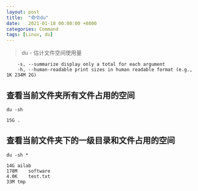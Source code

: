 ```yaml
---
layout: post
title:  "命令du"
date:   2021-01-18 00:00:00 +0800
categories: Command
tags: [Linux, du]
---
```


> du - 估计文件空间使用量
```
    -s, --summarize display only a total for each argument
    -h, --human-readable print sizes in human readable format (e.g., 1K 234M 2G)
```

## 查看当前文件夹所有文件占用的空间
```shell
du -sh
```
```
15G	.
```

## 查看当前文件夹下的一级目录和文件占用的空间
```shell
du -sh *
```
```
14G	ailab
178M	software
4.0K	test.txt
33M	tmp
```
